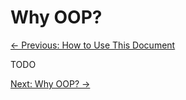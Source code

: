 # Why OOP?
[&larr; Previous: How to Use This Document](./How%20to%20Use.md)

TODO

[Next: Why OOP? &rarr;](./Why%20OOP.md)
